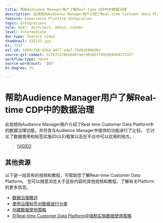 ```yaml
---
title: 帮助Audience Manager用户了解Real-time CDP中的数据治理
description: 此视频向Audience Manager用户介绍了Real-time Customer Data Platform中的数据治理功能，并将其与Audience Manager中提供的功能进行了比较。 它讨论了数据使用和标签实施(DULE)框架以及在平台中可以应用的地方。
feature: Experience Platform Integration
topic: Integrations
role: User, Architect, Admin, Leader
level: Intermediate
doc-type: feature video
thumbnail: 332123.jpg
kt: 7337
exl-id: 1d99c786-8d64-4877-a4e7-7026a5966d8c
source-git-commit: 5c76721780ab46faec503db774928649e8274327
workflow-type: tm+mt
source-wordcount: '167'
ht-degree: 1%

---
```


# 帮助Audience Manager用户了解Real-time CDP中的数据治理

此视频向Audience Manager用户介绍了Real-time Customer Data Platform中的数据治理功能，并将其与Audience Manager中提供的功能进行了比较。 它讨论了数据使用和标签实施(DULE)框架以及在平台中可以应用的地方。

>[!VIDEO](https://video.tv.adobe.com/v/3410870/?quality=12&learn=on&captions=chi_hans)

## 其他资源

以下是一段现有的视频和教程，可帮助您了解Real-time Customer Data Platform。 您可以随意浏览关于这些内容的其他视频和教程，了解有关Platform的更多信息。

* [数据治理概述](https://experienceleague.adobe.com/docs/platform-learn/tutorials/data-governance/understanding-data-governance.html?lang=zh-Hans#data-governance)
* [使用治理标签对数据进行分类](https://experienceleague.adobe.com/docs/platform-learn/tutorials/data-governance/classify-data-using-governance-labels.html?lang=zh-Hans#data-governance)
* [创建数据使用策略](https://experienceleague.adobe.com/docs/platform-learn/tutorials/data-governance/create-data-usage-policies.html?lang=zh-Hans#data-governance)
* [在Real-time Customer Data Platform中强制实施数据使用策略](https://experienceleague.adobe.com/docs/platform-learn/tutorials/data-governance/enforce-data-usage-policies-in-real-time-cdp.html?lang=zh-Hans#data-governance)
